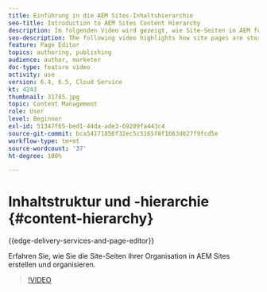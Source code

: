 ```yaml
---
title: Einführung in die AEM Sites-Inhaltshierarchie
seo-title: Introduction to AEM Sites Content Hierarchy
description: Im folgenden Video wird gezeigt, wie Site-Seiten in AEM für Ihre Organisation gespeichert werden.
seo-description: The following video highlights how site pages are stored within AEM for your organization.
feature: Page Editor
topics: authoring, publishing
audience: author, marketer
doc-type: feature video
activity: use
version: 6.4, 6.5, Cloud Service
kt: 4243
thumbnail: 31785.jpg
topic: Content Management
role: User
level: Beginner
exl-id: 51347f65-bed1-44da-ade3-69209fa443c4
source-git-commit: bca54171856f32ec5c5165f8f1663d027f9fcd5e
workflow-type: tm+mt
source-wordcount: '37'
ht-degree: 100%

---
```


# Inhaltstruktur und -hierarchie {#content-hierarchy}

{{edge-delivery-services-and-page-editor}}

Erfahren Sie, wie Sie die Site-Seiten Ihrer Organisation in AEM Sites erstellen und organisieren.

>[!VIDEO](https://video.tv.adobe.com/v/31785?quality=12&learn=on)
